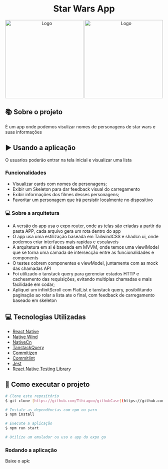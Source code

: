 <h1 align="center" justify="center">
    Star Wars App
  </h1>
  
  <div align="center">
      <img align="center" alt="Logo" title="#logo" width="250px" src="https://github.com/Tthiagoo/star-wars-app/assets/51219408/a97955e2-0f8f-45ad-8baf-1146010fe592">
       <img align="center" alt="Logo" title="#logo" width="250px" src="https://github.com/Tthiagoo/star-wars-app/assets/51219408/00068223-a92e-46c9-a04e-50a8d411f710">

  </div>

  
  ## :books: Sobre o projeto
	
É um app onde podemos visulizar nomes de personagens de star wars e suas informações

## :arrow_forward: Usando a aplicação
O usuarios poderão entrar na tela inicial e visualizar uma lista

### Funcionalidades
- Visualizar cards com nomes de personagens;
- Exibir um Skeleton para dar feedback visual do carregamento
- Exibir informações dos filmes desses personagens;
- Favoritar um personagem que irá persistir localmente no dispositivo

### :computer: Sobre a arquitetura
- A versão do app usa o expo router, onde as telas são criadas a partir da pasta APP, cada arquivo gera um rota dentro do app
- O app usa uma estilização baseada em TailwindCSS e shadcn ui, onde podemos criar interfaces mais rapidas e escalaveis
- A arquitetura em si é baseada em MVVM, onde temos uma viewlModel que se torna uma camada de intersecção entre as funcionalidades e components
- O testes cobrem componentes e viewModel, juntamente com as mock das chamadas API
- Foi utilizado o tanstack query para gerenciar estados HTTP e cacheamento das requisições, evitando multiplas chamadas e mais facilidade em codar;
- Apliquei um infinitScroll com FlatList e tanstack query, posibilitando paginação ao rolar a lista ate o final, com feedback de carregamento baseado em skeleton
  

## :computer: Tecnologias Utilizadas
- [React Native](https://reactnative.dev/)
- [Native Wind](https://www.nativewind.dev/)
- [NativeCn](https://nativecn.mintlify.app/introduction)
- [TanstackQuery](https://tanstack.com/query/latest)
- [Commitizen](https://github.com/commitizen/cz-cli)
- [Commitlint](https://commitlint.js.org/)
- [Jest](https://jestjs.io/pt-BR/)
- [React Native Testing Library](https://testing-library.com/docs/react-native-testing-library/intro/)

## 🚀 Como executar o projeto

```bash
# Clone este repositório
$ git clone [https://github.com/Tthiagoo/githubCase](https://github.com/Tthiagoo/star-wars-app)

# Instale as dependências com npm ou yarn
$ npm install

# Execute a aplicação
$ npm run start

# Utilize um emulador ou uso o app do expo go
```



### Rodando a aplicação
Baixe o apk: 
  
